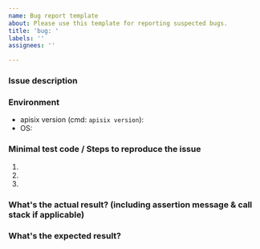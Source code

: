 ```yaml
---
name: Bug report template
about: Please use this template for reporting suspected bugs.
title: 'bug: '
labels: ''
assignees: ''

---
```


### Issue description


### Environment

* apisix version (cmd: `apisix version`):
* OS:

### Minimal test code / Steps to reproduce the issue
1.
2.
3.

### What's the actual result? (including assertion message & call stack if applicable)



### What's the expected result?
